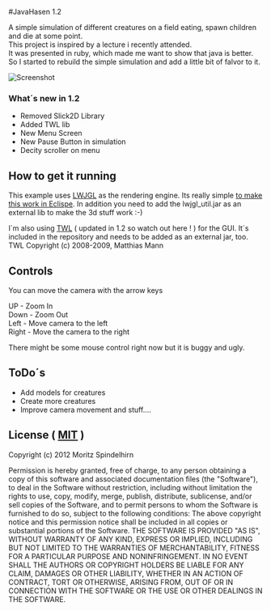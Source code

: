 #JavaHasen 1.2

A simple simulation of different creatures on a field eating, spawn children and die at some point.<br>
This project is inspired by a lecture i recently attended.<br>
It was presented in ruby, which made me want to show that java is better.<br>
So I started to rebuild the simple simulation and add a little bit of falvor to it.<br>

![Screenshot](https://raw.github.com/futjikato/HAW-PR1-FuechseUndHasenJava/master/resources/javahasen_screen_mac.png "Screenshot of a running simulation")

### What´s new in 1.2

* Removed Slick2D Library
* Added TWL lib
* New Menu Screen
* New Pause Button in simulation
* Decity scroller on menu

## How to get it running

This example uses [LWJGL](http://www.lwjgl.org) as the rendering engine.
Its really simple [to make this work in Eclispe](http://www.lwjgl.org/wiki/index.php?title=Setting_Up_LWJGL_with_Eclipse).
In addition you need to add the lwjgl_util.jar as an external lib to make the 3d stuff work :-)

I´m also using [TWL](http://twl.l33tlabs.org/) ( updated in 1.2 so watch out here ! ) for the GUI.
It´s included in the repository and needs to be added as an external jar, too.<br>
TWL Copyright (c) 2008-2009, Matthias Mann

## Controls

You can move the camera with the arrow keys 

UP - Zoom In<br>
Down - Zoom Out<br>
Left - Move camera to the left<br>
Right - Move the camera to the right

There might be some mouse control right now but it is buggy and ugly.

## ToDo´s

* Add models for creatures
* Create more creatures
* Improve camera movement and stuff....

## License ( [MIT](http://www.opensource.org/licenses/MIT) )

Copyright (c) 2012 Moritz Spindelhirn

   Permission is hereby granted, free of charge, to any person obtaining a copy of this software and associated documentation files (the "Software"), to deal in the Software without restriction, including without limitation the rights to use, copy, modify, merge, publish, distribute, sublicense, and/or sell copies of the Software, and to permit persons to whom the Software is furnished to do so, subject to the following conditions:
   The above copyright notice and this permission notice shall be included in all copies or substantial portions of the Software.
   THE SOFTWARE IS PROVIDED "AS IS", WITHOUT WARRANTY OF ANY KIND, EXPRESS OR IMPLIED, INCLUDING BUT NOT LIMITED TO THE WARRANTIES OF MERCHANTABILITY, FITNESS FOR A PARTICULAR PURPOSE AND NONINFRINGEMENT. IN NO EVENT SHALL THE AUTHORS OR COPYRIGHT HOLDERS BE LIABLE FOR ANY CLAIM, DAMAGES OR OTHER LIABILITY, WHETHER IN AN ACTION OF CONTRACT, TORT OR OTHERWISE, ARISING FROM, OUT OF OR IN CONNECTION WITH THE SOFTWARE OR THE USE OR OTHER DEALINGS IN THE SOFTWARE.